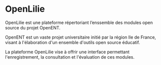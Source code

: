 OpenLilie
=========

OpenLilie est une plateforme répertoriant l’enssemble des modules open source du projet OpenENT.

OpenENT est un vaste projet universitaire initié par la région Ile de France, 
visant à l'élaboration d'un ensemble d'outils open source éducatif.

La plateforme OpenLilie vise à offrir une interface permettant l'enregistrement,
la consultation et l'évaluation de ces modules.

